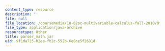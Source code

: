 ```yaml
---
content_type: resource
description: ''
file: null
file_location: /coursemedia/18-02sc-multivariable-calculus-fall-2010/9f1da725b2eafb2c552b6e0ce5f2681d_parser_math.jar
file_type: application/java-archive
resourcetype: Other
title: parser_math.jar
uid: 9f1da725-b2ea-fb2c-552b-6e0ce5f2681d
---
```

